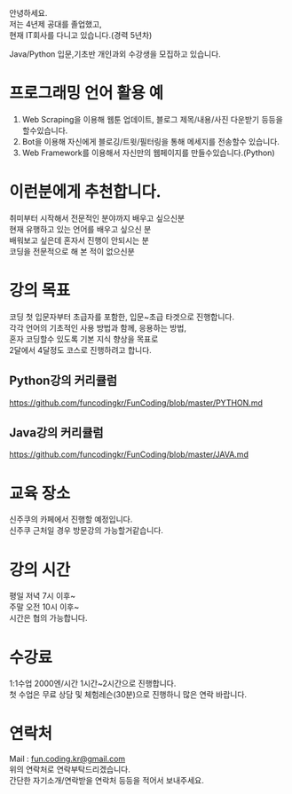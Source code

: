 안녕하세요.  
저는 4년제 공대를 졸업했고,  
현재 IT회사를 다니고 있습니다.(경력 5년차)

Java/Python 입문,기초반 개인과외 수강생을 모집하고 있습니다.

# 프로그래밍 언어 활용 예
1. Web Scraping을 이용해 웹툰 업데이트, 블로그 제목/내용/사진 다운받기 등등을 할수있습니다.
2. Bot을 이용해 자신에게 블로깅/트윗/필터링을 통해 메세지를 전송할수 있습니다.
3. Web Framework를 이용해서 자신만의 웹페이지를 만들수있습니다.(Python)

# 이런분에게 추천합니다.
취미부터 시작해서 전문적인 분야까지 배우고 싶으신분  
현재 유행하고 있는 언어를 배우고 싶으신 분  
배워보고 싶은데 혼자서 진행이 안되시는 분  
코딩을 전문적으로 해 본 적이 없으신분  

# 강의 목표
코딩 첫 입문자부터 초급자를 포함한, 입문~초급 타겟으로 진행합니다.  
각각 언어의 기초적인 사용 방법과 함께, 응용하는 방법,  
혼자 코딩할수 있도록 기본 지식 향상을 목표로  
2달에서 4달정도 코스로 진행하려고 합니다.  

## Python강의 커리큘럼
https://github.com/funcodingkr/FunCoding/blob/master/PYTHON.md
## Java강의 커리큘럼
https://github.com/funcodingkr/FunCoding/blob/master/JAVA.md

# 교육 장소
신주쿠의 카페에서 진행할 예정입니다.  
신주쿠 근처일 경우 방문강의 가능할거같습니다.  

# 강의 시간
평일 저녁 7시 이후~  
주말 오전 10시 이후~  
시간은 협의 가능합니다.

# 수강료
1:1수업 2000엔/시간 1시간~2시간으로 진행합니다.  
첫 수업은 무료 상담 및 체험레슨(30분)으로 진행하니 많은 연락 바랍니다.

# 연락처
Mail : fun.coding.kr@gmail.com  
위의 연락처로 연락부탁드리겠습니다.  
간단한 자기소개/연락받을 연락처 등등을 적어서 보내주세요.
